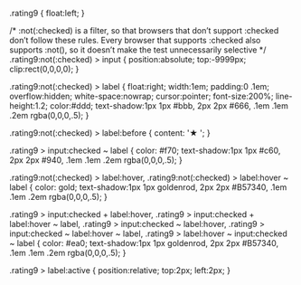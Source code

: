 .rating9 {
    float:left;
}

/* :not(:checked) is a filter, so that browsers that don’t support :checked don’t
   follow these rules. Every browser that supports :checked also supports :not(), so
   it doesn’t make the test unnecessarily selective */
.rating9:not(:checked) > input {
    position:absolute;
    top:-9999px;
    clip:rect(0,0,0,0);
}

.rating9:not(:checked) > label {
    float:right;
    width:1em;
    padding:0 .1em;
    overflow:hidden;
    white-space:nowrap;
    cursor:pointer;
    font-size:200%;
    line-height:1.2;
    color:#ddd;
    text-shadow:1px 1px #bbb, 2px 2px #666, .1em .1em .2em rgba(0,0,0,.5);
}

.rating9:not(:checked) > label:before {
    content: '★ ';
}

.rating9 > input:checked ~ label {
    color: #f70;
    text-shadow:1px 1px #c60, 2px 2px #940, .1em .1em .2em rgba(0,0,0,.5);
}

.rating9:not(:checked) > label:hover,
.rating9:not(:checked) > label:hover ~ label {
    color: gold;
    text-shadow:1px 1px goldenrod, 2px 2px #B57340, .1em .1em .2em rgba(0,0,0,.5);
}

.rating9 > input:checked + label:hover,
.rating9 > input:checked + label:hover ~ label,
.rating9 > input:checked ~ label:hover,
.rating9 > input:checked ~ label:hover ~ label,
.rating9 > label:hover ~ input:checked ~ label {
    color: #ea0;
    text-shadow:1px 1px goldenrod, 2px 2px #B57340, .1em .1em .2em rgba(0,0,0,.5);
}

.rating9 > label:active {
    position:relative;
    top:2px;
    left:2px;
}
